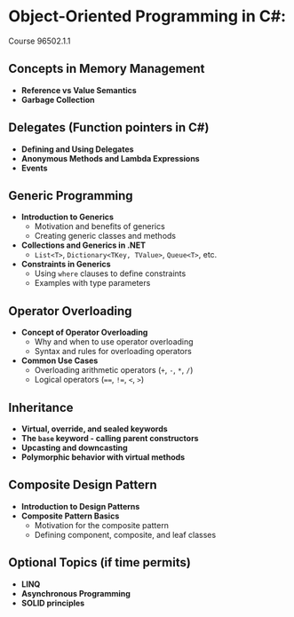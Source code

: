 
# Object-Oriented Programming in C#:
Course 96502.1.1

## Concepts in Memory Management
- **Reference vs Value Semantics**
- **Garbage Collection**

## Delegates (Function pointers in C#)
- **Defining and Using Delegates**
- **Anonymous Methods and Lambda Expressions**
- **Events**

## Generic Programming
- **Introduction to Generics**
  - Motivation and benefits of generics
  - Creating generic classes and methods
- **Collections and Generics in .NET**
  - `List<T>`, `Dictionary<TKey, TValue>`, `Queue<T>`, etc.
- **Constraints in Generics**
  - Using `where` clauses to define constraints
  - Examples with type parameters

## Operator Overloading
- **Concept of Operator Overloading**
  - Why and when to use operator overloading
  - Syntax and rules for overloading operators
- **Common Use Cases**
  - Overloading arithmetic operators (`+`, `-`, `*`, `/`)
  - Logical operators (`==`, `!=`, `<`, `>`)

## Inheritance
- **Virtual, override, and sealed keywords**
- **The `base` keyword - calling parent constructors**
- **Upcasting and downcasting**
- **Polymorphic behavior with virtual methods**

## Composite Design Pattern
- **Introduction to Design Patterns**
- **Composite Pattern Basics**
  - Motivation for the composite pattern
  - Defining component, composite, and leaf classes

## Optional Topics (if time permits)
- **LINQ**
- **Asynchronous Programming**
- **SOLID principles**

